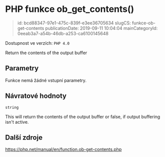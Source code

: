 PHP funkce ob_get_contents()
================================

> id: bcd88347-97e1-475c-839f-e3ee36705634
> slugCS: funkce-ob-get-contents
> publicationDate: 2019-09-11 10:04:04
> mainCategoryId: 0eeab3a7-a54b-46db-a253-ca6100145648

Dostupnost ve verzích: `PHP 4.0`

Return the contents of the output buffer


Parametry
--------------

Funkce nemá žádné vstupní parametry.

Návratové hodnoty
----------------

`string`

This will return the contents of the output buffer or false, if output
buffering isn't active.

Další zdroje
------------

https://php.net/manual/en/function.ob-get-contents.php

